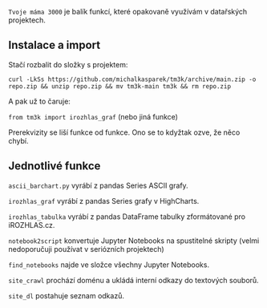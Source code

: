 ```Tvoje máma 3000``` je balík funkcí, které opakovaně využívám v datařských projektech.

## Instalace a import

Stačí rozbalit do složky s projektem:

```curl -LkSs https://github.com/michalkasparek/tm3k/archive/main.zip -o repo.zip && unzip repo.zip && mv tm3k-main tm3k && rm repo.zip```

A pak už to čaruje:

```from tm3k import irozhlas_graf``` (nebo jiná funkce)

Prerekvizity se liší funkce od funkce. Ono se to kdyžtak ozve, že něco chybí.

## Jednotlivé funkce

```ascii_barchart.py``` vyrábí z pandas Series ASCII grafy.

```irozhlas_graf``` vyrábí z pandas Series grafy v HighCharts.

```irozhlas_tabulka``` vyrábí z pandas DataFrame tabulky zformátované pro iROZHLAS.cz.

```notebook2script``` konvertuje Jupyter Notebooks na spustitelné skripty (velmi nedoporučuji používat v seriózních projektech)

```find_notebooks``` najde ve složce všechny Jupyter Notebooks.

```site_crawl``` prochází doménu a ukládá interní odkazy do textových souborů.

```site_dl``` postahuje seznam odkazů.